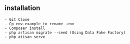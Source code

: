 ## installation
    - Git Clone
    - Cp env.example to rename .env
    - Composer install
    - php artisan migrate --seed (Using Data Fake Factory)
    - php atisan serve
